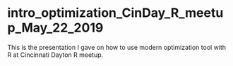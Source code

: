 # intro_optimization_CinDay_R_meetup_May_22_2019
This is the presentation I gave on how to use modern optimization tool with R at Cincinnati Dayton R meetup.
